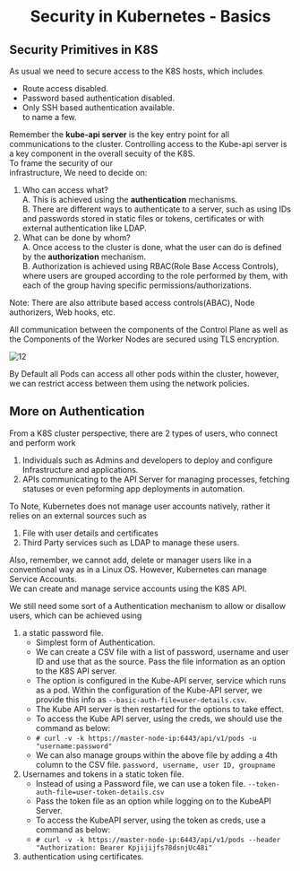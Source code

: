 # <p style="text-align: center;">Security in Kubernetes - Basics</p>

## Security Primitives in K8S

As usual we need to secure access to the K8S hosts, which includes</br>
+ Route access disabled.</br>
+ Password based authentication disabled.</br>
+ Only SSH based authentication available.</br>
  to name a few.</br>

Remember the **kube-api server** is the key entry point for all communications to the cluster. Controlling access to the Kube-api server is a key component in the overall secuity of the K8S.</br>
To frame the security of our</br>
infrastructure, We need to decide on:</br>
1. Who can access what?</br>
   A. This is achieved using the **authentication** mechanisms.</br>
   B. There are different ways to authenticate to a server, such as using IDs and passwords stored in static files or tokens, certificates or with external authentication like LDAP.</br>
2. What can be done by whom?</br>
   A. Once access to the cluster is done, what the user can do is defined by the **authorization** mechanism.</br>
   B. Authorization is achieved using RBAC(Role Base Access Controls), where users are grouped according to the role performed by them, with each of the group having specific permissions/authorizations.</br>
   
Note: There are also attribute based access controls(ABAC), Node authorizers, Web hooks, etc.</br>

All communication between the components of the Control Plane as well as the Components of the Worker Nodes are secured using TLS encryption.</br>

![12](https://github.com/pyvivid/K8S-References/assets/94853400/8d013da6-1dc7-42f3-8cdb-a6aca1f012a7)

By Default all Pods can access all other pods within the cluster, however, we can restrict access between them using the network policies.

## More on Authentication

From a K8S cluster perspective, there are 2 types of users, who connect and perform work</br>
1. Individuals such as Admins and developers to deploy and configure Infrastructure and applications.</br>
2. APIs communicating to the API Server for managing processes, fetching statuses or even peforming app deployments in automation.</br>

To Note, Kubernetes does not manage user accounts natively, rather it relies on an external sources such as </br>
1. File with user details and certificates</br>
2. Third Party services such as LDAP to manage these users.</br>

Also, remember, we cannot add, delete or manager users like in a conventional way as in a Linux OS. However, Kubernetes can manage Service Accounts. </br>
We can create and manage service accounts using the K8S API.</br>

We still need some sort of a Authentication mechanism to allow or disallow users, which can be achieved using </br>
1. a static password file.</br>
   + Simplest form of Authentication.
   + We can create a CSV file with a list of password, username and user ID and use that as the source. Pass the file information as an option to the K8S API server.
   + The option is configured in the Kube-API server, service which runs as a pod. Within the configuration of the Kube-API server, we provide this info as ```--basic-auth-file=user-details.csv```.
   + The Kube API server is then restarted for the options to take effect.
   + To access the Kube API server, using the creds, we should use the command as below:
   + ```# curl -v -k https://master-node-ip:6443/api/v1/pods -u "username:password"```
   + We can also manage groups within the above file by adding a 4th column to the CSV file.  ```password, username, user ID, groupname```
2. Usernames and tokens in a static token file.</br>
   + Instead of using a Password file, we can use a token file. ```--token-auth-file=user-token-details.csv```
   + Pass the token file as an option while logging on to the KubeAPI Server.
   + To access the KubeAPI server, using the token as creds, use a command as below:
   + ```# curl -v -k https://master-node-ip:6443/api/v1/pods --header "Authorization: Bearer Kpjijijfs78dsnjUc48i"```
4. authentication using certificates.</br>

